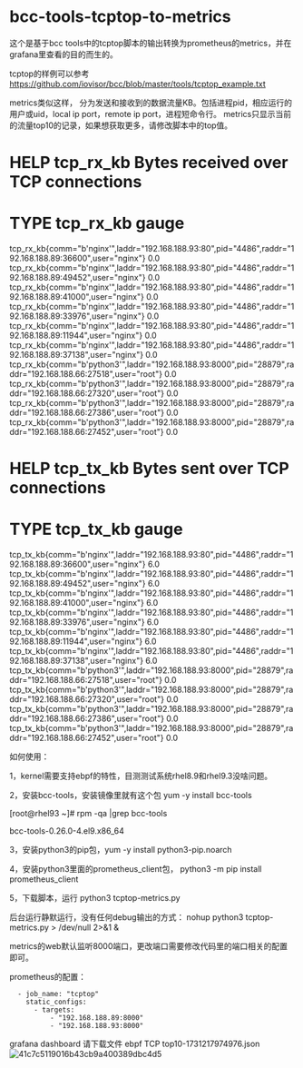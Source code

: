 # bcc-tools-tcptop-to-metrics

这个是基于bcc tools中的tcptop脚本的输出转换为prometheus的metrics，并在grafana里查看的目的而生的。

tcptop的样例可以参考 https://github.com/iovisor/bcc/blob/master/tools/tcptop_example.txt

metrics类似这样， 分为发送和接收到的数据流量KB。包括进程pid，相应运行的用户或uid，local ip port，remote ip port，进程短命令行。
metrics只显示当前的流量top10的记录，如果想获取更多，请修改脚本中的top值。

# HELP tcp_rx_kb Bytes received over TCP connections
# TYPE tcp_rx_kb gauge
tcp_rx_kb{comm="b'nginx'",laddr="192.168.188.93:80",pid="4486",raddr="192.168.188.89:36600",user="nginx"} 0.0
tcp_rx_kb{comm="b'nginx'",laddr="192.168.188.93:80",pid="4486",raddr="192.168.188.89:49452",user="nginx"} 0.0
tcp_rx_kb{comm="b'nginx'",laddr="192.168.188.93:80",pid="4486",raddr="192.168.188.89:41000",user="nginx"} 0.0
tcp_rx_kb{comm="b'nginx'",laddr="192.168.188.93:80",pid="4486",raddr="192.168.188.89:33976",user="nginx"} 0.0
tcp_rx_kb{comm="b'nginx'",laddr="192.168.188.93:80",pid="4486",raddr="192.168.188.89:11944",user="nginx"} 0.0
tcp_rx_kb{comm="b'nginx'",laddr="192.168.188.93:80",pid="4486",raddr="192.168.188.89:37138",user="nginx"} 0.0
tcp_rx_kb{comm="b'python3'",laddr="192.168.188.93:8000",pid="28879",raddr="192.168.188.66:27518",user="root"} 0.0
tcp_rx_kb{comm="b'python3'",laddr="192.168.188.93:8000",pid="28879",raddr="192.168.188.66:27320",user="root"} 0.0
tcp_rx_kb{comm="b'python3'",laddr="192.168.188.93:8000",pid="28879",raddr="192.168.188.66:27386",user="root"} 0.0
tcp_rx_kb{comm="b'python3'",laddr="192.168.188.93:8000",pid="28879",raddr="192.168.188.66:27452",user="root"} 0.0
# HELP tcp_tx_kb Bytes sent over TCP connections
# TYPE tcp_tx_kb gauge
tcp_tx_kb{comm="b'nginx'",laddr="192.168.188.93:80",pid="4486",raddr="192.168.188.89:36600",user="nginx"} 6.0
tcp_tx_kb{comm="b'nginx'",laddr="192.168.188.93:80",pid="4486",raddr="192.168.188.89:49452",user="nginx"} 6.0
tcp_tx_kb{comm="b'nginx'",laddr="192.168.188.93:80",pid="4486",raddr="192.168.188.89:41000",user="nginx"} 6.0
tcp_tx_kb{comm="b'nginx'",laddr="192.168.188.93:80",pid="4486",raddr="192.168.188.89:33976",user="nginx"} 6.0
tcp_tx_kb{comm="b'nginx'",laddr="192.168.188.93:80",pid="4486",raddr="192.168.188.89:11944",user="nginx"} 6.0
tcp_tx_kb{comm="b'nginx'",laddr="192.168.188.93:80",pid="4486",raddr="192.168.188.89:37138",user="nginx"} 6.0
tcp_tx_kb{comm="b'python3'",laddr="192.168.188.93:8000",pid="28879",raddr="192.168.188.66:27518",user="root"} 0.0
tcp_tx_kb{comm="b'python3'",laddr="192.168.188.93:8000",pid="28879",raddr="192.168.188.66:27320",user="root"} 0.0
tcp_tx_kb{comm="b'python3'",laddr="192.168.188.93:8000",pid="28879",raddr="192.168.188.66:27386",user="root"} 0.0
tcp_tx_kb{comm="b'python3'",laddr="192.168.188.93:8000",pid="28879",raddr="192.168.188.66:27452",user="root"} 0.0

如何使用：

1，kernel需要支持ebpf的特性，目测测试系统rhel8.9和rhel9.3没啥问题。

2，安装bcc-tools，安装镜像里就有这个包 yum -y install bcc-tools

[root@rhel93 ~]# rpm -qa |grep bcc-tools

bcc-tools-0.26.0-4.el9.x86_64

3，安装python3的pip包，yum -y install python3-pip.noarch

4，安装python3里面的prometheus_client包， python3 -m pip install prometheus_client

5，下载脚本，运行 python3 tcptop-metrics.py

后台运行静默运行，没有任何debug输出的方式： nohup python3 tcptop-metrics.py > /dev/null 2>&1 & 

metrics的web默认监听8000端口，更改端口需要修改代码里的端口相关的配置即可。

prometheus的配置：

```
  - job_name: "tcptop"
    static_configs:
      - targets:
          - "192.168.188.89:8000"
          - "192.168.188.93:8000"
 ```
      
grafana dashboard 请下载文件 ebpf TCP top10-1731217974976.json
![41c7c5119016b43cb9a400389dbc4d5](https://github.com/user-attachments/assets/bc32d27c-ca62-46c9-bb1b-6bccc254f2e6)


